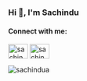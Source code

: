 <h3 align="left">Hi 👋, I'm Sachindu</h3>

<h4 align="left">Connect with me:</h4>
<p align="left">
<a href="https://linkedin.com/in/sachindu peramuna" target="blank"><img align="center" src="https://raw.githubusercontent.com/rahuldkjain/github-profile-readme-generator/master/src/images/icons/Social/linked-in-alt.svg" alt="sachindu peramuna" height="30" width="40" /></a>
<a href="https://www.hackerrank.com/sachindu peramuna" target="blank"><img align="center" src="https://raw.githubusercontent.com/rahuldkjain/github-profile-readme-generator/master/src/images/icons/Social/hackerrank.svg" alt="sachindu peramuna" height="30" width="40" /></a>
</p>

<p><img align="left" src="https://github-readme-stats.vercel.app/api/top-langs?username=sachindua&show_icons=true&locale=en&layout=compact" alt="sachindua" /></p>
